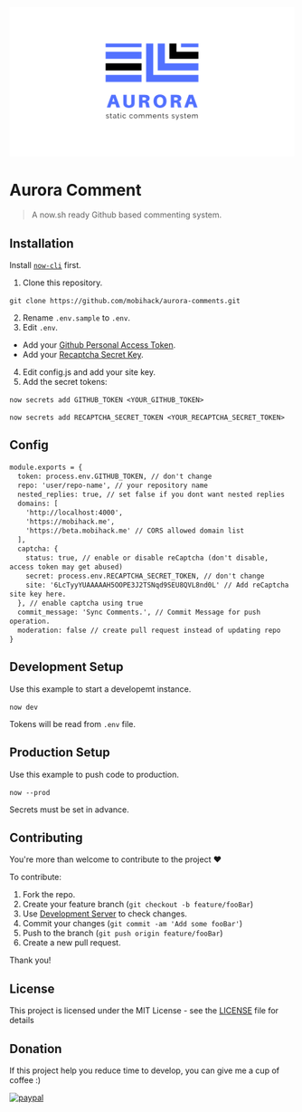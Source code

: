 ![Aurora - static comments system.](docs/banner.png)

# Aurora Comment

> A now.sh ready Github based commenting system.

## Installation

Install [`now-cli`](https://zeit.co/download) first.

1) Clone this repository.

```git clone https://github.com/mobihack/aurora-comments.git```

2) Rename `.env.sample` to `.env`.
3) Edit `.env`.
 - Add your [Github Personal Access Token](https://github.com/settings/tokens).
 - Add your [Recaptcha Secret Key](https://www.google.com/recaptcha/).
 4) Edit config.js and add your site key.
 5) Add the secret tokens:

```now secrets add GITHUB_TOKEN <YOUR_GITHUB_TOKEN>```

```now secrets add RECAPTCHA_SECRET_TOKEN <YOUR_RECAPTCHA_SECRET_TOKEN>```

## Config
```
module.exports = {
  token: process.env.GITHUB_TOKEN, // don't change
  repo: 'user/repo-name', // your repository name
  nested_replies: true, // set false if you dont want nested replies
  domains: [
    'http://localhost:4000',
    'https://mobihack.me',
    'https://beta.mobihack.me' // CORS allowed domain list
  ],
  captcha: {
    status: true, // enable or disable reCaptcha (don't disable, access token may get abused)
    secret: process.env.RECAPTCHA_SECRET_TOKEN, // don't change
    site: '6LcTyyYUAAAAAH5OOPE3J2TSNqd9SEU8QVL8nd0L' // Add reCaptcha site key here.
  }, // enable captcha using true
  commit_message: 'Sync Comments.', // Commit Message for push operation.
  moderation: false // create pull request instead of updating repo
}

```

## Development Setup

Use this example to start a developemt instance.

```now dev```

Tokens will be read from `.env` file.

## Production Setup

Use this example to push code to production.

```now --prod```

Secrets must be set in advance.

## Contributing

You're more than welcome to contribute to the project :heart:

To contribute:

1. Fork the repo.
2. Create your feature branch (`git checkout -b feature/fooBar`)
3. Use [Development Server](#development-setup) to check changes.
3. Commit your changes (`git commit -am 'Add some fooBar'`)
4. Push to the branch (`git push origin feature/fooBar`)
5. Create a new pull request.


Thank you!

## License

This project is licensed under the MIT License - see the [LICENSE](LICENSE) file for details

## Donation
If this project help you reduce time to develop, you can give me a cup of coffee :) 

[![paypal](https://www.paypalobjects.com/en_US/i/btn/btn_donateCC_LG.gif)](https://www.paypal.com/cgi-bin/webscr?cmd=_s-xclick&hosted_button_id=EKLDUBPHHLRE4&source=url)

